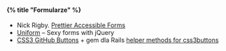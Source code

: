 #### {% title "Formularze" %}

* Nick Rigby.
  [Prettier Accessible Forms](http://www.alistapart.com/articles/prettyaccessibleforms)
* [Uniform](http://uniformjs.com/) – Sexy forms with jQuery
* [CSS3 GitHub Buttons](http://nicolasgallagher.com/lab/css3-github-buttons/) +
 gem dla Rails [helper methods for css3buttons](https://github.com/thetron/css3buttons_rails_helpers)
